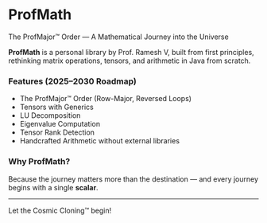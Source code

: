 # ProfMath
The ProfMajor™️ Order — A Mathematical Journey into the Universe

**ProfMath** is a personal library by Prof. Ramesh V, built from first principles, rethinking matrix operations, tensors, and arithmetic in Java from scratch.

### Features (2025–2030 Roadmap)
- The ProfMajor™️ Order (Row-Major, Reversed Loops)
- Tensors with Generics
- LU Decomposition
- Eigenvalue Computation
- Tensor Rank Detection
- Handcrafted Arithmetic without external libraries

### Why ProfMath?
Because the journey matters more than the destination — and every journey begins with a single **scalar**.

---

Let the Cosmic Cloning™️ begin!
